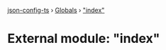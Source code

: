[json-config-ts](../README.md) › [Globals](../globals.md) › ["index"](_index_.md)

# External module: "index"


